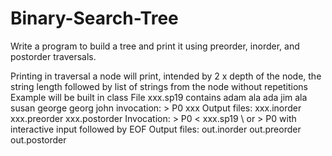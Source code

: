 # Binary-Search-Tree
Write a program to build a tree and print it using preorder, inorder, and postorder traversals.

Printing in traversal
  a node will print, intended by 2 x depth of the node, the string length followed by list of strings from the node without repetitions
Example will be built in class
  File xxx.sp19 contains
  adam ala ada jim ala susan george georg john
  invocation: > P0 xxx
    Output files: xxx.inorder xxx.preorder xxx.postorder
  Invocation: > P0 < xxx.sp19 \\ or > P0 with interactive input followed by EOF
    Output files: out.inorder out.preorder out.postorder
    
    
